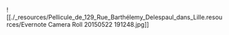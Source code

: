 ---
---
![[./_resources/Pellicule_de_129_Rue_Barthélemy_Delespaul_dans_Lille.resources/Evernote Camera Roll 20150522 191248.jpg]]
